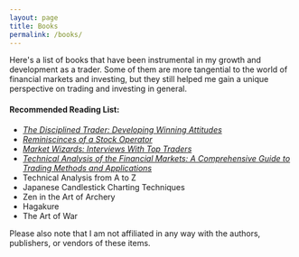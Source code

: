 ```yaml
---
layout: page
title: Books
permalink: /books/
---
```


Here's a list of books that have been instrumental in my growth and development as a trader.  Some of them are more tangential to the world of financial markets and investing, but they still helped me gain a unique perspective on trading and investing in general.  

#### Recommended Reading List:
- [*The Disciplined Trader: Developing Winning Attitudes*](/books/thedisciplinedtrader)
- [*Reminiscinces of a Stock Operator*](/books/reminiscences/)
- [*Market Wizards: Interviews With Top Traders*](/books/marketwizards/)
- [*Technical Analysis of the Financial Markets: A Comprehensive Guide to Trading Methods and Applications*](/books/taotfm/)
- Technical Analysis from A to Z
- Japanese Candlestick Charting Techniques
- Zen in the Art of Archery
- Hagakure
- The Art of War

Please also note that I am not affiliated in any way with the authors, publishers, or vendors of these items.  
